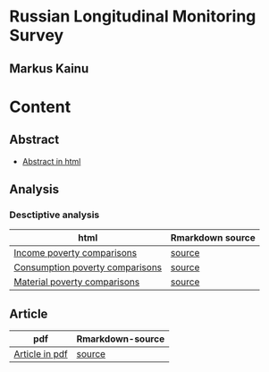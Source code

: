 <h1 class="title"> Russian Longitudinal Monitoring Survey</h1>
<h2 class="author">Markus Kainu</h2>

# Content

## Abstract
- [Abstract in html](abstract.html)

## Analysis

### Desctiptive analysis

| html | Rmarkdown source |
| ---- | ---------------- |
| [Income poverty comparisons](desc_income_compare.html) | [source](desc_income_compare.Rmd) |
| [Consumption poverty comparisons](desc_consumption_compare.html)  | [source](desc_consumption_compare.Rmd) |
| [Material poverty comparisons](desc_material_compare.html)  | [source](desc_material_compare.Rmd) |


## Article

| pdf | Rmarkdown-source |
| --- | ---------------- |
| [Article in pdf](article.pdf) | [source](article.Rmd)
